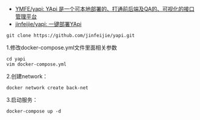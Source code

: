 - [YMFE/yapi: YApi 是一个可本地部署的、打通前后端及QA的、可视化的接口管理平台](https://github.com/YMFE/yapi)
- [jinfeijie/yapi: 一键部署YApi](https://github.com/jinfeijie/yapi)


```
git clone https://github.com/jinfeijie/yapi.git
```

1.修改docker-compose.yml文件里面相关参数
```
cd yapi 
vim docker-compose.yml
```

2.创建network：
```
docker network create back-net
```

3.启动服务：
```
docker-compose up -d
```